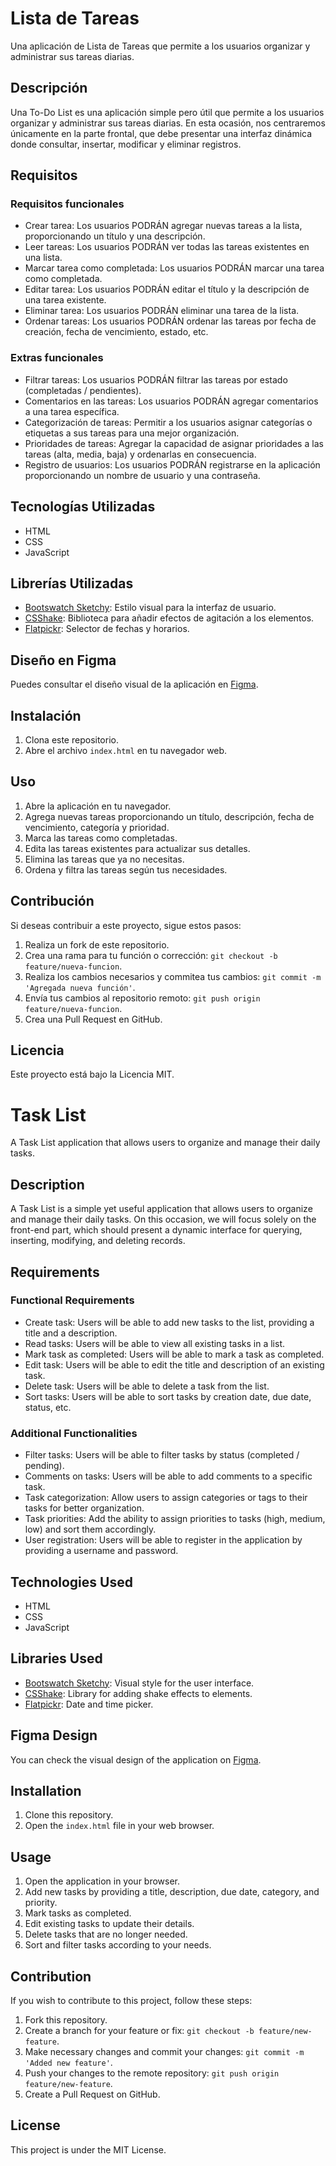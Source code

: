 # Lista de Tareas

Una aplicación de Lista de Tareas que permite a los usuarios organizar y administrar sus tareas diarias.

## Descripción

Una To-Do List es una aplicación simple pero útil que permite a los usuarios organizar y administrar sus tareas diarias. En esta ocasión, nos centraremos únicamente en la parte frontal, que debe presentar una interfaz dinámica donde consultar, insertar, modificar y eliminar registros.

## Requisitos

### Requisitos funcionales

- Crear tarea: Los usuarios PODRÁN agregar nuevas tareas a la lista, proporcionando un título y una descripción.
- Leer tareas: Los usuarios PODRÁN ver todas las tareas existentes en una lista.
- Marcar tarea como completada: Los usuarios PODRÁN marcar una tarea como completada.
- Editar tarea: Los usuarios PODRÁN editar el título y la descripción de una tarea existente.
- Eliminar tarea: Los usuarios PODRÁN eliminar una tarea de la lista.
- Ordenar tareas: Los usuarios PODRÁN ordenar las tareas por fecha de creación, fecha de vencimiento, estado, etc.

### Extras funcionales

- Filtrar tareas: Los usuarios PODRÁN filtrar las tareas por estado (completadas / pendientes).
- Comentarios en las tareas: Los usuarios PODRÁN agregar comentarios a una tarea específica.
- Categorización de tareas: Permitir a los usuarios asignar categorías o etiquetas a sus tareas para una mejor organización.
- Prioridades de tareas: Agregar la capacidad de asignar prioridades a las tareas (alta, media, baja) y ordenarlas en consecuencia.
- Registro de usuarios: Los usuarios PODRÁN registrarse en la aplicación proporcionando un nombre de usuario y una contraseña.

## Tecnologías Utilizadas

- HTML
- CSS
- JavaScript

## Librerías Utilizadas

- [Bootswatch Sketchy](https://bootswatch.com/sketchy/): Estilo visual para la interfaz de usuario.
- [CSShake](https://csshake.surge.sh/): Biblioteca para añadir efectos de agitación a los elementos.
- [Flatpickr](https://flatpickr.js.org/): Selector de fechas y horarios.

## Diseño en Figma

Puedes consultar el diseño visual de la aplicación en [Figma](https://www.figma.com/file/zxa0SsaEK1pjnIirXa7Klk/To-do-list?type=design&node-id=12%3A2175&mode=design&t=Fs4k80Zi88zObewj-1).

## Instalación

1. Clona este repositorio.
2. Abre el archivo `index.html` en tu navegador web.

## Uso

1. Abre la aplicación en tu navegador.
2. Agrega nuevas tareas proporcionando un título, descripción, fecha de vencimiento, categoría y prioridad.
3. Marca las tareas como completadas.
4. Edita las tareas existentes para actualizar sus detalles.
5. Elimina las tareas que ya no necesitas.
6. Ordena y filtra las tareas según tus necesidades.

## Contribución

Si deseas contribuir a este proyecto, sigue estos pasos:

1. Realiza un fork de este repositorio.
2. Crea una rama para tu función o corrección: `git checkout -b feature/nueva-funcion`.
3. Realiza los cambios necesarios y commitea tus cambios: `git commit -m 'Agregada nueva función'`.
4. Envía tus cambios al repositorio remoto: `git push origin feature/nueva-funcion`.
5. Crea una Pull Request en GitHub.

## Licencia

Este proyecto está bajo la Licencia MIT.


# Task List

A Task List application that allows users to organize and manage their daily tasks.

## Description

A Task List is a simple yet useful application that allows users to organize and manage their daily tasks. On this occasion, we will focus solely on the front-end part, which should present a dynamic interface for querying, inserting, modifying, and deleting records.

## Requirements

### Functional Requirements

- Create task: Users will be able to add new tasks to the list, providing a title and a description.
- Read tasks: Users will be able to view all existing tasks in a list.
- Mark task as completed: Users will be able to mark a task as completed.
- Edit task: Users will be able to edit the title and description of an existing task.
- Delete task: Users will be able to delete a task from the list.
- Sort tasks: Users will be able to sort tasks by creation date, due date, status, etc.

### Additional Functionalities

- Filter tasks: Users will be able to filter tasks by status (completed / pending).
- Comments on tasks: Users will be able to add comments to a specific task.
- Task categorization: Allow users to assign categories or tags to their tasks for better organization.
- Task priorities: Add the ability to assign priorities to tasks (high, medium, low) and sort them accordingly.
- User registration: Users will be able to register in the application by providing a username and password.

## Technologies Used

- HTML
- CSS
- JavaScript

## Libraries Used

- [Bootswatch Sketchy](https://bootswatch.com/sketchy/): Visual style for the user interface.
- [CSShake](https://csshake.surge.sh/): Library for adding shake effects to elements.
- [Flatpickr](https://flatpickr.js.org/): Date and time picker.

## Figma Design

You can check the visual design of the application on [Figma](https://www.figma.com/file/zxa0SsaEK1pjnIirXa7Klk/To-do-list?type=design&node-id=12%3A2175&mode=design&t=Fs4k80Zi88zObewj-1).

## Installation

1. Clone this repository.
2. Open the `index.html` file in your web browser.

## Usage

1. Open the application in your browser.
2. Add new tasks by providing a title, description, due date, category, and priority.
3. Mark tasks as completed.
4. Edit existing tasks to update their details.
5. Delete tasks that are no longer needed.
6. Sort and filter tasks according to your needs.

## Contribution

If you wish to contribute to this project, follow these steps:

1. Fork this repository.
2. Create a branch for your feature or fix: `git checkout -b feature/new-feature`.
3. Make necessary changes and commit your changes: `git commit -m 'Added new feature'`.
4. Push your changes to the remote repository: `git push origin feature/new-feature`.
5. Create a Pull Request on GitHub.

## License

This project is under the MIT License. 

